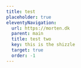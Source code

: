 ```yaml
---
title: test
placeholder: true
eleventyNavigation:
  url: https://morten.dk
  parent: main
  title: test two
  key: this is the shizzle
  target: true
  order: -1
---
```

